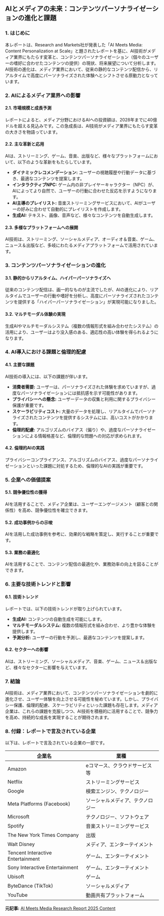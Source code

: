 ## AIとメディアの未来：コンテンツパーソナライゼーションの進化と課題

### 1. はじめに

本レポートは、Research and Markets社が発表した「AI Meets Media: Content Personalization at Scale」と題されたレポートを基に、AI技術がメディア業界にもたらす変革と、コンテンツパーソナライゼーション（個々のユーザーの嗜好に合わせたコンテンツの提供）の現状、将来展望について分析します。AI技術の進化は、メディア業界において、従来の静的なコンテンツ配信から、リアルタイムで高度にパーソナライズされた体験へとシフトさせる原動力となっています。

### 2. AIによるメディア業界への影響

#### 2.1. 市場規模と成長予測

レポートによると、メディア分野におけるAIへの投資額は、2028年までに40億ドルを超える見込みです。この急成長は、AI技術がメディア業界にもたらす変革の大きさを物語っています。

#### 2.2. 主な革新と応用

AIは、ストリーミング、ゲーム、音楽、出版など、様々なプラットフォームにおいて、以下のような革新をもたらしています。

* **ダイナミックレコメンデーション:** ユーザーの視聴履歴や行動データに基づき、最適なコンテンツを提案します。
* **インタラクティブNPC:** ゲーム内の非プレイヤーキャラクター（NPC）が、AIによってより自然で、ユーザーの行動に合わせた反応を示すようになります。
* **AI主導のプレイリスト:** 音楽ストリーミングサービスにおいて、AIがユーザーの好みに合わせて自動的にプレイリストを作成します。
* **生成AI:** テキスト、画像、音声など、様々なコンテンツを自動生成します。

#### 2.3. 多様なプラットフォームへの展開

AI技術は、ストリーミング、ソーシャルメディア、オーディオ＆音楽、ゲーム、ニュース＆出版など、多岐にわたるメディアプラットフォームで活用されています。

### 3. コンテンツパーソナライゼーションの進化

#### 3.1. 静的からリアルタイム、ハイパーパーソナライズへ

従来のコンテンツ配信は、画一的なものが主流でしたが、AIの進化により、リアルタイムでユーザーの行動や嗜好を分析し、高度にパーソナライズされたコンテンツを提供する「ハイパーパーソナライゼーション」が実現可能になりました。

#### 3.2. マルチモーダル体験の実現

生成AIやマルチモーダルシステム（複数の情報形式を組み合わせたシステム）の活用により、ユーザーはより没入感のある、適応性の高い体験を得られるようになります。

### 4. AI導入における課題と倫理的配慮

#### 4.1. 主要な課題

AI技術の導入には、以下の課題が伴います。

* **消費者需要:** ユーザーは、パーソナライズされた体験を求めていますが、過度なパーソナライゼーションには抵抗感を示す可能性があります。
* **プライバシーへの懸念:** ユーザーデータの収集と利用に関するプライバシー保護が重要です。
* **スケーラビリティコスト:** 大量のデータを処理し、リアルタイムでパーソナライズされたコンテンツを提供するシステムには、高いコストがかかります。
* **倫理的配慮:** アルゴリズムのバイアス（偏り）や、過度なパーソナライゼーションによる情報格差など、倫理的な問題への対応が求められます。

#### 4.2. 倫理的AIの実践

プライバシーコンプライアンス、アルゴリズムのバイアス、過度なパーソナライゼーションといった課題に対処するため、倫理的なAIの実践が重要です。

### 5. 企業への価値提案

#### 5.1. 競争優位性の獲得

AIを活用することで、メディア企業は、ユーザーエンゲージメント（顧客との関係性）を高め、競争優位性を確立できます。

#### 5.2. 成功事例からの示唆

AIを活用した成功事例を参考に、効果的な戦略を策定し、実行することが重要です。

#### 5.3. 業務の最適化

AIを活用することで、コンテンツ配信の最適化や、業務効率の向上を図ることができます。

### 6. 主要な技術トレンドと影響

#### 6.1. 技術トレンド

レポートでは、以下の技術トレンドが取り上げられています。

* **生成AI:** コンテンツの自動生成を可能にします。
* **マルチモーダルシステム:** 複数の情報形式を組み合わせ、より豊かな体験を提供します。
* **予測分析:** ユーザーの行動を予測し、最適なコンテンツを提案します。

#### 6.2. セクターへの影響

AIは、ストリーミング、ソーシャルメディア、音楽、ゲーム、ニュース＆出版など、様々なセクターに影響を与えています。

### 7. 結論

AI技術は、メディア業界において、コンテンツパーソナライゼーションを劇的に進化させ、ユーザー体験を向上させる可能性を秘めています。しかし、プライバシー保護、倫理的配慮、スケーラビリティといった課題も存在します。メディア企業は、これらの課題を克服しつつ、AI技術を積極的に活用することで、競争力を高め、持続的な成長を実現することが期待されます。

### 8. 付録：レポートで言及されている企業

以下は、レポートで言及されている企業の一部です。

| 企業名 | 業種 |
| -------------------------------------- | ---------------------------------- |
| Amazon | eコマース、クラウドサービス等 |
| Netflix | ストリーミングサービス |
| Google | 検索エンジン、テクノロジー |
| Meta Platforms (Facebook) | ソーシャルメディア、テクノロジー |
| Microsoft | テクノロジー、ソフトウェア |
| Spotify | 音楽ストリーミングサービス |
| The New York Times Company | 出版 |
| Walt Disney | メディア、エンターテイメント |
| Tencent Interactive Entertainment | ゲーム、エンターテイメント |
| Sony Interactive Entertainment | ゲーム、エンターテイメント |
| Ubisoft | ゲーム |
| ByteDance (TikTok) | ソーシャルメディア |
| YouTube | 動画共有プラットフォーム |


**元記事:** [AI Meets Media Research Report 2025 Content](https://www.globenewswire.com/news-release/2025/03/17/3043500/0/en/AI-Meets-Media-Research-Report-2025-Content-Personalization-at-Scale-Shifting-from-Static-to-Real-time-Hyper-personalized-Experience.html)